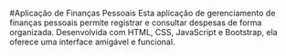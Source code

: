 #Aplicação de Finanças Pessoais
Esta aplicação de gerenciamento de finanças pessoais permite registrar e consultar despesas de forma organizada. Desenvolvida com HTML, CSS, JavaScript e Bootstrap, ela oferece uma interface amigável e funcional.
